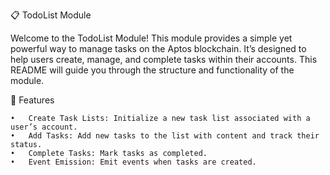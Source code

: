 📋 TodoList Module

Welcome to the TodoList Module! This module provides a simple yet powerful way to manage tasks on the Aptos blockchain. It’s designed to help users create, manage, and complete tasks within their accounts. This README will guide you through the structure and functionality of the module.

🚀 Features

	•	Create Task Lists: Initialize a new task list associated with a user’s account.
	•	Add Tasks: Add new tasks to the list with content and track their status.
	•	Complete Tasks: Mark tasks as completed.
	•	Event Emission: Emit events when tasks are created.
